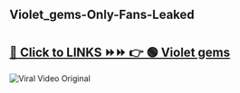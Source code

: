 
 ## Violet_gems-Only-Fans-Leaked

# <h2><a href="https://clipsfans.com/Violet_gems&ref=git">🔗 Click to LINKS ⏩⏩ 👉 🟢 Violet gems </a></h2>

<a href="https://clipsfans.com/Violet_gems&ref=git" rel="nofollow" data-target="animated-image.originalLink"><img src="https://i.ibb.co.com/xMMVF88/686577567.gif" alt="Viral Video Original" style="max-width: 100%; display: inline-block;" data-target="animated-image.originalImage"></a>
